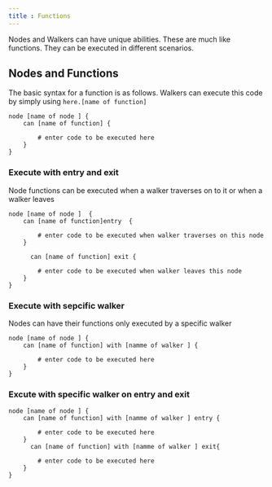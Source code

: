 ```yaml
---
title : Functions
---
```


Nodes and Walkers can have unique abilities. These are  much like functions. They can be executed in different scenarios.

## Nodes and Functions

The basic syntax for a function is as follows. Walkers can execute this code by simply using `here.[name of function] `

```jac
node [name of node ] {
    can [name of function] {

        # enter code to be executed here
    }
}
```

### Execute with entry and exit

Node functions can be executed when a walker traverses on to it or when a walker leaves
```jac
node [name of node ]  {
    can [name of function]entry  {

        # enter code to be executed when walker traverses on this node
    }

      can [name of function] exit {

        # enter code to be executed when walker leaves this node
    }
}

```

### Execute with sepcific walker

Nodes can have their functions only executed by a specific walker

```jac
node [name of node ] {
    can [name of function] with [namme of walker ] {

        # enter code to be executed here
    }
}
```

### Excute with specific walker on entry and exit

```jac
node [name of node ] {
    can [name of function] with [namme of walker ] entry {

        # enter code to be executed here
    }
      can [name of function] with [namme of walker ] exit{

        # enter code to be executed here
    }
}
```

